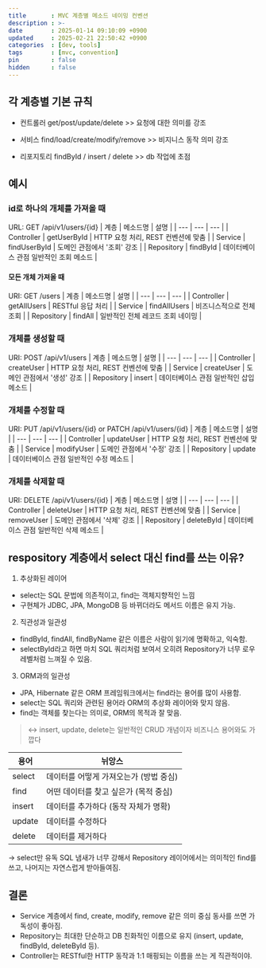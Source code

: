 ```yaml
---
title       : MVC 계층별 메소드 네이밍 컨벤션
description : >-
date        : 2025-01-14 09:10:09 +0900
updated     : 2025-02-21 22:50:42 +0900
categories  : [dev, tools]
tags        : [mvc, convention]
pin         : false
hidden      : false
---
```


## 각 계층별 기본 규칙
- 컨트롤러
get/post/update/delete  >>  요청에 대한 의미를 강조

- 서비스
find/load/create/modify/remove  >> 비지니스 동작 의미 강조

- 리포지토리
findById / insert / delete  >> db 작업에 초점

## 예시
### id로 하나의 개체를 가져올 때 
URL: GET /api/v1/users/{id}
| 계층 | 메소드명 | 설명 |
| --- | --- | --- |
| Controller | getUserById | HTTP 요청 처리, REST 컨벤션에 맞춤 |
| Service | findUserById | 도메인 관점에서 '조회' 강조 |
| Repository | findById | 데이터베이스 관점 일반적인 조회 메소드 |

#### 모든 개체 가져올 때
URI: GET /users
| 계층 | 메소드명 | 설명 |
| --- | --- | --- |
| Controller | getAllUsers | RESTful 응답 처리 |
| Service | findAllUsers | 비즈니스적으로 전체 조회 |
| Repository | findAll | 일반적인 전체 레코드 조회 네이밍 |

###  개체를 생성할 때
URI: POST /api/v1/users
| 계층 | 메소드명 | 설명 |
| --- | --- | --- |
| Controller | createUser | HTTP 요청 처리, REST 컨벤션에 맞춤 |
| Service | createUser | 도메인 관점에서 '생성' 강조 |
| Repository | insert | 데이터베이스 관점 일반적인 삽입 메소드 |

### 개체를 수정할 때
URI: PUT /api/v1/users/{id} or PATCH /api/v1/users/{id}
| 계층 | 메소드명 | 설명 |
| --- | --- | --- |
| Controller | updateUser | HTTP 요청 처리, REST 컨벤션에 맞춤 |
| Service | modifyUser | 도메인 관점에서 '수정' 강조 |
| Repository | update | 데이터베이스 관점 일반적인 수정 메소드 |

### 개체를 삭제할 때
URI: DELETE /api/v1/users/{id}
| 계층 | 메소드명 | 설명 |
| --- | --- | --- |
| Controller | deleteUser | HTTP 요청 처리, REST 컨벤션에 맞춤 |
| Service | removeUser | 도메인 관점에서 '삭제' 강조 |
| Repository | deleteById | 데이터베이스 관점 일반적인 삭제 메소드 |


## respository 계층에서 select 대신 find를 쓰는 이유?
1. 추상화된 레이어
- select는 SQL 문법에 의존적이고, find는 객체지향적인 느낌
- 구현체가 JDBC, JPA, MongoDB 등 바뀌더라도 메서드 이름은 유지 가능.

2. 직관성과 일관성
- findById, findAll, findByName 같은 이름은 사람이 읽기에 명확하고, 익숙함.
- selectById라고 하면 마치 SQL 쿼리처럼 보여서 오히려 Repository가 너무 로우레벨처럼 느껴질 수 있음.

3. ORM과의 일관성
- JPA, Hibernate 같은 ORM 프레임워크에서는 find라는 용어를 많이 사용함.
- select는 SQL 쿼리와 관련된 용어라 ORM의 추상화 레이어와 맞지 않음.
- find는 객체를 찾는다는 의미로, ORM의 목적과 잘 맞음.

> <-> insert, update, delete는 일반적인 CRUD 개념이자 비즈니스 용어와도 가깝다
>
| 용어 | 뉘앙스 |
| --- | --- |
| select | 데이터를 어떻게 가져오는가 (방법 중심) |
| find | 어떤 데이터를 찾고 싶은가 (목적 중심) |
| insert | 데이터를 추가하다 (동작 자체가 명확) |
| update | 데이터를 수정하다 |
| delete | 데이터를 제거하다 |
→ select만 유독 SQL 냄새가 너무 강해서 Repository 레이어에서는 의미적인 find를 쓰고, 나머지는 자연스럽게 받아들여짐.

## 결론
- Service 계층에서 find, create, modify, remove 같은 의미 중심 동사를 쓰면 가독성이 좋아짐.
- Repository는 최대한 단순하고 DB 친화적인 이름으로 유지 (insert, update, findById, deleteById 등).  
- Controller는 RESTful한 HTTP 동작과 1:1 매핑되는 이름을 쓰는 게 직관적이야.



